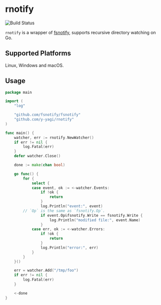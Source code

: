 # rnotify

![Build Status](https://github.com/y-yagi/rnotify/workflows/CI/badge.svg)

`rnotify` is a wrapper of [fsnotify](https://github.com/fsnotify/fsnotify), supports recursive directory watching on Go.

## Supported Platforms

Linux, Windows and macOS.

## Usage

```go
package main

import (
	"log"

	"github.com/fsnotify/fsnotify"
	"github.com/y-yagi/rnotify"
)

func main() {
	watcher, err := rnotify.NewWatcher()
	if err != nil {
		log.Fatal(err)
	}
	defer watcher.Close()

	done := make(chan bool)

	go func() {
		for {
			select {
			case event, ok := <-watcher.Events:
				if !ok {
					return
				}
				log.Println("event:", event)
        // `Op` is the same as `fsnotify.Op`.
				if event.Op&fsnotify.Write == fsnotify.Write {
					log.Println("modified file:", event.Name)
				}
			case err, ok := <-watcher.Errors:
				if !ok {
					return
				}
				log.Println("error:", err)
			}
		}
	}()

	err = watcher.Add("/tmp/foo")
	if err != nil {
		log.Fatal(err)
	}

	<-done
}

```
